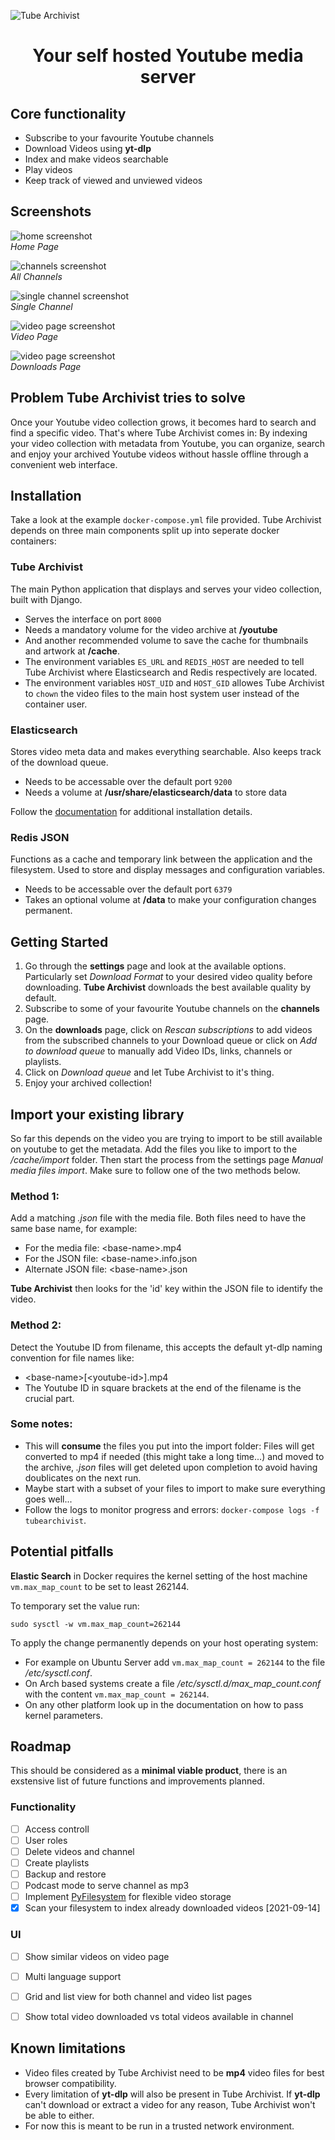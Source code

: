 ![Tube Archivist](assets/tube-archivist-banner.jpg?raw=true "Tube Archivist Banner")  

<center><h1>Your self hosted Youtube media server</h1></center>


## Core functionality
* Subscribe to your favourite Youtube channels
* Download Videos using **yt-dlp**
* Index and make videos searchable
* Play videos
* Keep track of viewed and unviewed videos

## Screenshots
![home screenshot](assets/tube-archivist-screenshot-home.png?raw=true "Tube Archivist Home")  
*Home Page*

![channels screenshot](assets/tube-archivist-screenshot-channels.png?raw=true "Tube Archivist Channels")  
*All Channels*

![single channel screenshot](assets/tube-archivist-screenshot-single-channel.png?raw=true "Tube Archivist Single Channel")  
*Single Channel*

![video page screenshot](assets/tube-archivist-screenshot-video.png?raw=true "Tube Archivist Video Page")  
*Video Page*

![video page screenshot](assets/tube-archivist-screenshot-download.png?raw=true "Tube Archivist Video Page")  
*Downloads Page*
  
## Problem Tube Archivist tries to solve
Once your Youtube video collection grows, it becomes hard to search and find a specific video. That's where Tube Archivist comes in: By indexing your video collection with metadata from Youtube, you can organize, search and enjoy your archived Youtube videos without hassle offline through a convenient web interface.

## Installation
Take a look at the example `docker-compose.yml` file provided. Tube Archivist depends on three main components split up into seperate docker containers:  

### Tube Archivist
The main Python application that displays and serves your video collection, built with Django.
  - Serves the interface on port `8000`
  - Needs a mandatory volume for the video archive at **/youtube**
  - And another recommended volume to save the cache for thumbnails and artwork at **/cache**.
  - The environment variables `ES_URL` and `REDIS_HOST` are needed to tell Tube Archivist where Elasticsearch and Redis respectively are located.
  - The environment variables `HOST_UID` and `HOST_GID` allowes Tube Archivist to `chown` the video files to the main host system user instead of the container user.

### Elasticsearch
Stores video meta data and makes everything searchable. Also keeps track of the download queue.
  - Needs to be accessable over the default port `9200`
  - Needs a volume at **/usr/share/elasticsearch/data** to store data

Follow the [documentation](https://www.elastic.co/guide/en/elasticsearch/reference/current/docker.html) for additional installation details.

### Redis JSON
Functions as a cache and temporary link between the application and the filesystem. Used to store and display messages and configuration variables.
  - Needs to be accessable over the default port `6379`
  - Takes an optional volume at **/data** to make your configuration changes permanent.

## Getting Started
1. Go through the **settings** page and look at the available options. Particularly set *Download Format* to your desired video quality before downloading. **Tube Archivist** downloads the best available quality by default.
2. Subscribe to some of your favourite Youtube channels on the **channels** page. 
3. On the **downloads** page, click on *Rescan subscriptions* to add videos from the subscribed channels to your Download queue or click on *Add to download queue* to manually add Video IDs, links, channels or playlists.
4. Click on *Download queue* and let Tube Archivist to it's thing. 
5. Enjoy your archived collection!
  
## Import your existing library
So far this depends on the video you are trying to import to be still available on youtube to get the metadata. Add the files you like to import to the */cache/import* folder. Then start the process from the settings page *Manual media files import*. Make sure to follow one of the two methods below.

### Method 1:
Add a matching *.json* file with the media file. Both files need to have the same base name, for example:
- For the media file: \<base-name>.mp4
- For the JSON file: \<base-name>.info.json
- Alternate JSON file: \<base-name>.json

**Tube Archivist** then looks for the 'id' key within the JSON file to identify the video.

### Method 2:
Detect the Youtube ID from filename, this accepts the default yt-dlp naming convention for file names like:
- \<base-name>[\<youtube-id>].mp4
- The Youtube ID in square brackets at the end of the filename is the crucial part.

### Some notes:
- This will **consume** the files you put into the import folder: Files will get converted to mp4 if needed (this might take a long time...) and moved to the archive, *.json* files will get deleted upon completion to avoid having doublicates on the next run.
- Maybe start with a subset of your files to import to make sure everything goes well...
- Follow the logs to monitor progress and errors: `docker-compose logs -f tubearchivist`.


## Potential pitfalls
**Elastic Search** in Docker requires the kernel setting of the host machine `vm.max_map_count` to be set to least 262144.

To temporary set the value run:  
```
sudo sysctl -w vm.max_map_count=262144
```  

To apply the change permanently depends on your host operating system:  
- For example on Ubuntu Server add `vm.max_map_count = 262144` to the file */etc/sysctl.conf*.
- On Arch based systems create a file */etc/sysctl.d/max_map_count.conf* with the content `vm.max_map_count = 262144`. 
- On any other platform look up in the documentation on how to pass kernel parameters.


## Roadmap
This should be considered as a **minimal viable product**, there is an exstensive list of future functions and improvements planned.

### Functionality
- [ ] Access controll
- [ ] User roles
- [ ] Delete videos and channel
- [ ] Create playlists
- [ ] Backup and restore
- [ ] Podcast mode to serve channel as mp3
- [ ] Implement [PyFilesystem](https://github.com/PyFilesystem/pyfilesystem2) for flexible video storage
- [X] Scan your filesystem to index already downloaded videos [2021-09-14]

### UI
- [ ] Show similar videos on video page
- [ ] Multi language support
- [ ] Grid and list view for both channel and video list pages
- [ ] Show total video downloaded vs total videos available in channel


## Known limitations
- Video files created by Tube Archivist need to be **mp4** video files for best browser compatibility.
- Every limitation of **yt-dlp** will also be present in Tube Archivist. If **yt-dlp** can't download or extract a video for any reason, Tube Archivist won't be able to either.
- For now this is meant to be run in a trusted network environment.
